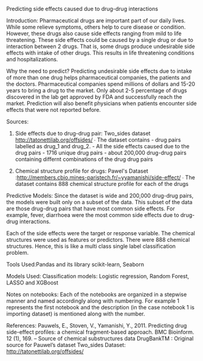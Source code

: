 Predicting side effects caused due to drug-drug interactions

Introduction:
Pharmaceutical drugs are important part of our daily lives. While some relieve
symptoms, others help to cure disease or condition. However, these drugs also cause side effects ranging from mild to life threatening. These side effects could be caused by a single drug or due to interaction between 2 drugs. That is, some drugs produce undesirable side effects with intake of other drugs. This results in life threatening conditions and hospitalizations.

Why the need to predict?
Predicting undesirable side effects due to intake of more than one drug helps pharmaceutical companies, the patients and the doctors. Pharmaceutical companies spend millions of dollars and 15-20 years to bring a drug to the market. Only about 2-5 percentage of drugs discovered in the lab get approved by FDA and successfully reach the market. Prediction will also benefit physicians when patients encounter side effects that were not reported before. 


Sources:
1) Side effects due to drug-drug pair: Two_sides dataset http://tatonettilab.org/offsides/
    ∙ The dataset contains 
        - drug pairs labelled as drug_1 and drug_2.
        - All the side effects caused due to the drug pairs
        - 1716 unique drug pairs
        - about 200,000 drug-drug pairs containing differnt combinations of the drug drug pairs
    

2) Chemical structure profile for drugs: Pawel's Dataset :http://members.cbio.mines-paristech.fr/~yyamanishi/side-effect/
    ∙ The dataset contains 888 chemical structure profile for each of the drugs

Predictive Models:
Since the dataset is wide and 200,000 drug-drug pairs, the models were built only on a subset of the data. This subset of the data are those drug-drug pairs that have most common side effects. For example, fever, diarrhoea were the most common side effects due to drug-drug interactions. 

Each of the side effects were the target or response variable. The chemical structures were used as features or predictors. There were 888 chemical structures. Hence, this is like a multi class single label classification problem.


Tools Used:Pandas and its library scikit-learn, Seaborn

Models Used: Classification models: Logistic regression, Random 
Forest, LASSO and XGBoost

Notes on notebooks:
Each of the notebooks are organized in a stepwise manner and named accordingly along with numbering. For example 1 represents the first notebook and the description (in the case notebook 1 is importing dataset) is mentioned along with the number. 


References:
Pauwels, E., Stoven, V., Yamanishi, Y., 2011. Predicting drug side-effect profiles: a chemical fragment-based approach. BMC Bioinform. 12 (1), 169. – Source of chemical substructures data
DrugBankTM : Original source for Pauwel’s dataset
Two_sides Dataset: http://tatonettilab.org/offsides/
